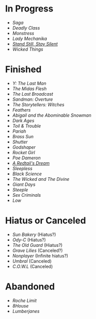# In Progress
* _Saga_
* _Deadly Class_
* _Monstress_
* _Lady Mechanika_
* [_Stand Still, Stay Silent_](http://sssscomic.com/)
* _Wicked Things_

# Finished
* _Y: The Last Man_
* _The Midas Flesh_
* _The Last Broadcast_
* _Sandman: Overture_
* _The Storytellers: Witches_
* _Feathers_
* _Abigail and the Abominable Snowman_
* _Dark Ages_
* _Toil & Trouble_
* _Pariah_
* _Brass Sun_
* _Shutter_
* _Godshaper_
* _Rocket Girl_
* _Poe Dameron_
* [_A Redtail's Dream_](http://www.minnasundberg.fi/comicindex.php)
* _Sleepless_
* _Black Science_
* _The Wicked and The Divine_
* _Giant Days_
* _Steeple_
* _Sex Criminals_
* _Low_

# Hiatus or Canceled
* _Sun Bakery_ (Hiatus?)
* _Ody-C_ (Hiatus?)
* _The Old Guard_ (Hiatus?)
* _Grave Lilies_ (Canceled?)
* _Nonplayer_ (Infinite hiatus?)
* _Umbral_ (Canceled)
* _C.O.W.L_ (Canceled)

# Abandoned
* _Roche Limit_
* _8House_
* _Lumberjanes_